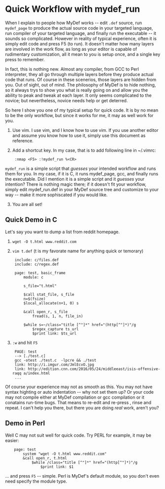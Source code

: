 # Quick Workflow with mydef_run

When I explain to people how MyDef works -- edit `.def` source, run `mydef_page` to produce the actual source code in your targeted language, run compiler of your targeted language, and finally run the executable -- it sounds so complicated. However in reality of typical experience, often it is simply edit code and press F5 (to run). It doesn't matter how many layers are involved in the work flow, as long as your editor is capable of rudimentary customization, all it mean to you is setup once, and a single key press to remember.

In fact, this is nothing new. Almost any compiler, from GCC to Perl interpreter, they all go through multiple layers before they produce actual code that runs. Of course in these scenerios, those layers are hidden from you. Out of sight, out of mind. The philosophy of MyDef is to hide nothing, so it always trys to show you what is really going on and allow you the ability to peak and tweak at each layer. It only seems complicated to the novice; but nevertheless, novice needs help or get deterred.

So here I show you one of my typical setup for quick code. It is by no mean to be the only workflow, but since it works for me, it may as well work for you.

1. Use vim. 
I use vim, and I know how to use vim. If you use another editor and assume you know how to use it, simply use this document as reference.

2. Add a shortcut key.
In my case, that is to add following line in ~/.vimrc:

        :nmap <F5> :!mydef_run %<CR>

`mydef_run` is a simple script that *guesses* your intended workflow and runs them for you. In my case, if it is C, it runs mydef_page, gcc, and finally runs the executable. Did I mention it is a simple script and it *guesses* your intention? There is nothing magic there; if it doesn't fit your workflow, simply edit mydef_run.def in your MyDef source tree and customize to your way -- make it more sophiscated if you would like.

3. You are all set!

## Quick Demo in C

Let's say you want to dump a list from reddit homepage.

1. `wget -O t.html www.reddit.com`

2. `vim t.def` (t is my favorate name for anything quick or temorary)

        include: c/files.def
        include: c/regex.def

        page: test, basic_frame
            module: c

            s_file="t.html"

            $call stat_file, s_file
            n=$(fsize)
            $local_allocate(n+1, 0) s

            &call open_r, s_file
                fread(s, 1, n, file_in)

            $while s=~/class="title [^"]*" href="(http[^"]*)"/g
                $regex_capture ts_url
                $print link: $ts_url

3. `:w` and hit `F5`

        PAGE: test
        --> [./test.c]
        gcc -otest ./test.c  -lpcre && ./test
        link: http://i.imgur.com/JmlEcvO.jpg
        link: http://edition.cnn.com/2016/05/24/middleeast/isis-offensive-raqq a/index.html
        ...

Of course your experience may not as smooth as this. You may not have syntax highting or auto indentation -- why not set them up? Or your code may not compile either at MyDef compilation or gcc compilation or it conatains run-time bugs. That means to re-edit and re-press <F5>, rinse and repeat. I can't help you there, but there you are doing *real* work, aren't you?

## Demo in Perl
Well C may not suit well for quick code. Try PERL for example, it may be easier:

        page: test
            system "wget -O t.html www.reddit.com"
            &call open_r, t.html
                $while /class="title [^"]*" href="(http[^"]*)"/g
                    $print link: $1

... and press `F5` -- simple. Perl is MyDef's default module, so you don't even need specify the module type.

